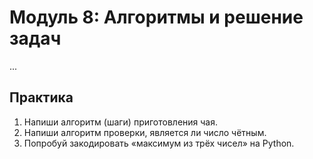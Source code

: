 # Модуль 8: Алгоритмы и решение задач
...
## Практика
1. Напиши алгоритм (шаги) приготовления чая.
2. Напиши алгоритм проверки, является ли число чётным.
3. Попробуй закодировать «максимум из трёх чисел» на Python.
